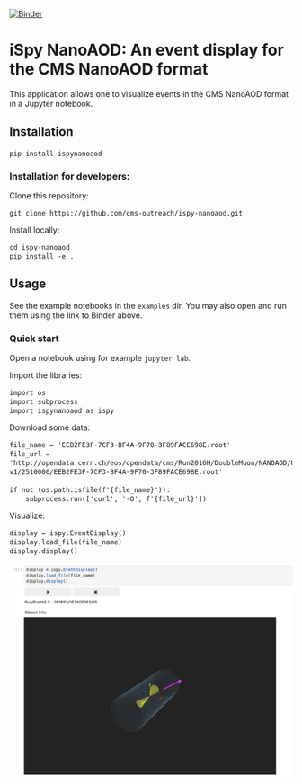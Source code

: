 [![Binder](https://mybinder.org/badge_logo.svg)](https://mybinder.org/v2/gh/cms-outreach/ispy-nanoaod/HEAD)

# iSpy NanoAOD: An event display for the CMS NanoAOD format

This application allows one to visualize events in the CMS NanoAOD format in a Jupyter notebook.

## Installation
```
pip install ispynanoaod
```

### Installation for developers:
Clone this repository:
```
git clone https://github.com/cms-outreach/ispy-nanoaod.git
```
Install locally:
```
cd ispy-nanoaod
pip install -e .
```

## Usage
See the example notebooks in the `examples` dir. You may also open and run them
using the link to Binder above.

### Quick start
Open a notebook using for example `jupyter lab`.

Import the libraries:
```
import os
import subprocess
import ispynanoaod as ispy
```

Download some data:
```
file_name = 'EEB2FE3F-7CF3-BF4A-9F70-3F89FACE698E.root'
file_url = 'http://opendata.cern.ch/eos/opendata/cms/Run2016H/DoubleMuon/NANOAOD/UL2016_MiniAODv2_NanoAODv9-v1/2510000/EEB2FE3F-7CF3-BF4A-9F70-3F89FACE698E.root'

if not (os.path.isfile(f'{file_name}')):
    subprocess.run(['curl', '-O', f'{file_url}'])
```

Visualize:
```
display = ispy.EventDisplay()
display.load_file(file_name)
display.display()
```

![image](imgs/ispynanoaod-quickstart.png)




